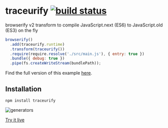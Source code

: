# traceurify [![build status](https://secure.travis-ci.org/thlorenz/traceurify.png)](http://travis-ci.org/thlorenz/traceurify)

browserify v2 transform to compile JavaScript.next (ES6) to JavaScript.old (ES3) on the fly

```js
browserify()
  .add(traceurify.runtime)
  .transform(traceurify())
  .require(require.resolve('./src/main.js'), { entry: true })
  .bundle({ debug: true })
  .pipe(fs.createWriteStream(bundlePath));
```

Find the full version of this example [here](https://github.com/thlorenz/traceurify/blob/master/example/build.js).

## Installation

    npm install traceurify

![generators](https://github.com/thlorenz/traceurify/raw/master/assets/generators-shot.png)

[Try it live](http://thlorenz.github.com/traceurify/)




